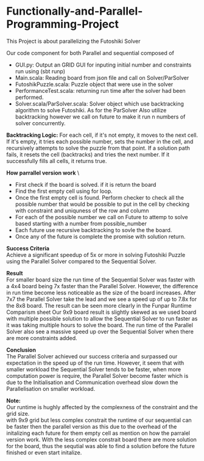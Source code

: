 # Functionally-and-Parallel-Programming-Project

This Project is about parallelizing the Futoshiki Solver


Our code component for both Parallel and sequential composed of 
- GUI.py: Output an GRID GUI for inputing initial number and constraints run using (sbt runp)
- Main.scala: Reading board from json file and call on Solver/ParSolver 
- FutoshikPuzzle.scala: Puzzle object that were use in the solver
- PerformanceTest.scala: returning run time after the solver had been performed.
- Solver.scala/ParSolver.scala: Solver object which use backtracking algorithm to solve Futoshiki. As for the ParSolver Also utilize backtracking however we call on future to make it run n numbers of solver concurrently. 


**Backtracking Logic:** For each cell, if it's not empty, it moves to the next cell. If it's empty, it tries each possible number, sets the number in the cell, and recursively attempts to solve the puzzle from that point. If a solution path fails, it resets the cell (backtracks) and tries the next number. If it successfully fills all cells, it returns true.


**How parrallel version work** \
- First check if the board is solved. if it is return the board
- Find the first empty cell using for loop.
- Once the first empty cell is found. Perform checker to check all the possible number that would be possible to put in the cell by checking with constraint and uniquness of the row and column
- For each of the possible number we call on Future to attemp to solve based starting with a number from possible_number
- Each future use recursive backtracking to sovle the the board.
- Once any of the future is complete the promise with solution return.


**Success Criteria** \
Achieve a significant
speedup of 5x or more in
solving Futoshiki Puzzle
using the Parallel Solver
compared to the
Sequential Solver.

**Result** \
For smaller board size the run
time of the Sequential Solver was
faster with a 4x4 board being 7x
faster than the Parallel Solver.
However, the difference in run
time become less noticeable as
the size of the board increases.
After 7x7 the Parallel Solver take
the lead and we see a speed up
of up to 7.8x for the 8x8 board.
The result can be seen more clearly in the Funpar Runtime Comparism sheet
Our 9x9 board result is slightly
skewed as we used board with
multiple possible solution to
allow the Sequential Solver to run
faster as it was taking multiple
hours to solve the board.
The run time of the Parallel Solver
also see a massive speed up over
the Sequential Solver when there
are more constraints added.

**Conclusion** \
The Parallel Solver achieved our
success criteria and surpassed our
expectation in the speed up of the
run time. However, it seem that
with smaller workload the
Sequential Solver tends to be
faster, when more computation
power is require, the Parallel Solver
become faster which is due to the
Initialisation and Communication
overhead slow down the
Parallelisation on smaller workload.




**Note:** \
Our runtime is hughly affected by the complexness of the constraint and the grid size. \
with 9x9 grid but less complex constrait the runtime of our sequential can be faster then the parallel version as this due to the overhead of the initalizing each future for them empty cell as mention on how the parralel version work. With the less complex constrait board there are more solution for the board, thus the sequtial was able to find a solution before the future finished or even start initalize.



